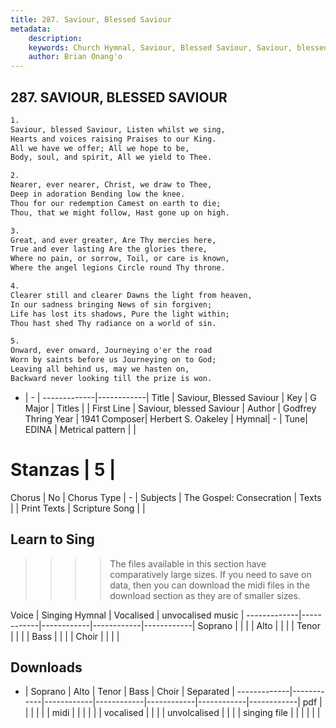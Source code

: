 ```yaml
---
title: 287. Saviour, Blessed Saviour
metadata:
    description: 
    keywords: Church Hymnal, Saviour, Blessed Saviour, Saviour, blessed Saviour, 
    author: Brian Onang'o
---
```



## 287. SAVIOUR, BLESSED SAVIOUR

```txt
1.
Saviour, blessed Saviour, Listen whilst we sing, 
Hearts and voices raising Praises to our King. 
All we have we offer; All we hope to be, 
Body, soul, and spirit, All we yield to Thee. 

2.
Nearer, ever nearer, Christ, we draw to Thee, 
Deep in adoration Bending low the knee. 
Thou for our redemption Camest on earth to die; 
Thou, that we might follow, Hast gone up on high. 

3.
Great, and ever greater, Are Thy mercies here, 
True and ever lasting Are the glories there, 
Where no pain, or sorrow, Toil, or care is known, 
Where the angel legions Circle round Thy throne. 

4.
Clearer still and clearer Dawns the light from heaven, 
In our sadness bringing News of sin forgiven; 
Life has lost its shadows, Pure the light within; 
Thou hast shed Thy radiance on a world of sin. 

5.
Onward, ever onward, Journeying o'er the road 
Worn by saints before us Journeying on to God; 
Leaving all behind us, may we hasten on, 
Backward never looking till the prize is won.

```

- |   -  |
-------------|------------|
Title | Saviour, Blessed Saviour |
Key | G Major |
Titles |  |
First Line | Saviour, blessed Saviour |
Author | Godfrey Thring
Year | 1941
Composer| Herbert S. Oakeley |
Hymnal|  - |
Tune| EDINA |
Metrical pattern | |
# Stanzas | 5 |
Chorus | No |
Chorus Type | - |
Subjects | The Gospel: Consecration |
Texts |  |
Print Texts | 
Scripture Song |  |
  
## Learn to Sing

>>>> The files available in this section have comparatively large sizes. If you need to save on data, then you can download the midi files in the download section as they are of smaller sizes.

Voice |  Singing Hymnal | Vocalised | unvocalised music |
-------------|------------|------------|------------|------------|
Soprano | | | |
Alto | | | |
Tenor | | | |
Bass | | | |
Choir | | | |

## Downloads

- |  Soprano | Alto | Tenor | Bass | Choir | Separated |
-------------|------------|------------|------------|------------|------------|------------|
pdf | | | | | |
midi | | | | | |
vocalised | | | |
unvolcalised | | | |
singing file | | | | | |
  